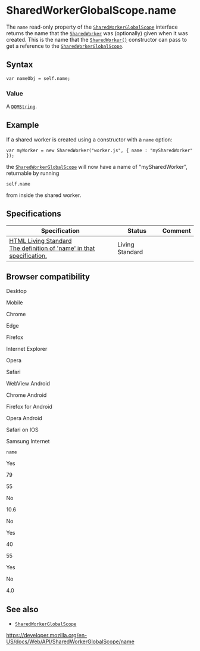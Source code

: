 SharedWorkerGlobalScope.name
============================

The `name` read-only property of the [`SharedWorkerGlobalScope`](../sharedworkerglobalscope) interface returns the name that the [`SharedWorker`](../sharedworker) was (optionally) given when it was created. This is the name that the [`SharedWorker()`](../sharedworker/sharedworker) constructor can pass to get a reference to the [`SharedWorkerGlobalScope`](../sharedworkerglobalscope).

Syntax
------

    var nameObj = self.name;

### Value

A [`DOMString`](../domstring).

Example
-------

If a shared worker is created using a constructor with a `name` option:

    var myWorker = new SharedWorker("worker.js", { name : "mySharedWorker" });

the [`SharedWorkerGlobalScope`](../sharedworkerglobalscope) will now have a name of "mySharedWorker", returnable by running

    self.name

from inside the shared worker.

Specifications
--------------

<table><thead><tr class="header"><th>Specification</th><th>Status</th><th>Comment</th></tr></thead><tbody><tr class="odd"><td><a href="https://html.spec.whatwg.org/multipage/#dom-sharedworkerglobalscope-name">HTML Living Standard<br />
<span class="small">The definition of 'name' in that specification.</span></a></td><td><span class="spec-living">Living Standard</span></td><td></td></tr></tbody></table>

Browser compatibility
---------------------

Desktop

Mobile

Chrome

Edge

Firefox

Internet Explorer

Opera

Safari

WebView Android

Chrome Android

Firefox for Android

Opera Android

Safari on IOS

Samsung Internet

`name`

Yes

79

55

No

10.6

No

Yes

40

55

Yes

No

4.0

See also
--------

-   [`SharedWorkerGlobalScope`](../sharedworkerglobalscope)

<a href="https://developer.mozilla.org/en-US/docs/Web/API/SharedWorkerGlobalScope/name" class="_attribution-link">https://developer.mozilla.org/en-US/docs/Web/API/SharedWorkerGlobalScope/name</a>
